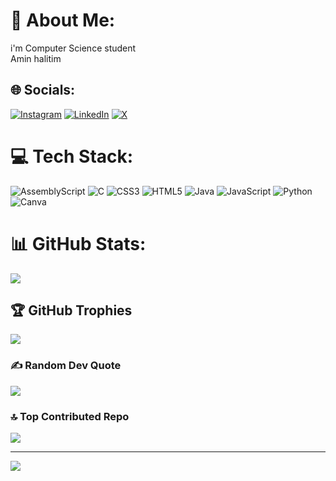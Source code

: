 # 💫 About Me:
i'm Computer Science student<br>Amin halitim <br>


## 🌐 Socials:
[![Instagram](https://img.shields.io/badge/Instagram-%23E4405F.svg?logo=Instagram&logoColor=white)](https://instagram.com/3boudi___x) [![LinkedIn](https://img.shields.io/badge/LinkedIn-%230077B5.svg?logo=linkedin&logoColor=white)](https://www.linkedin.com/in/amin-halitim-845664300/) [![X](https://img.shields.io/badge/X-black.svg?logo=X&logoColor=white)](https://x.com/3boudi_1) 

# 💻 Tech Stack:
![AssemblyScript](https://img.shields.io/badge/assembly%20script-%23000000.svg?style=for-the-badge&logo=assemblyscript&logoColor=white) ![C](https://img.shields.io/badge/c-%2300599C.svg?style=for-the-badge&logo=c&logoColor=white) ![CSS3](https://img.shields.io/badge/css3-%231572B6.svg?style=for-the-badge&logo=css3&logoColor=white) ![HTML5](https://img.shields.io/badge/html5-%23E34F26.svg?style=for-the-badge&logo=html5&logoColor=white) ![Java](https://img.shields.io/badge/java-%23ED8B00.svg?style=for-the-badge&logo=openjdk&logoColor=white) ![JavaScript](https://img.shields.io/badge/javascript-%23323330.svg?style=for-the-badge&logo=javascript&logoColor=%23F7DF1E) ![Python](https://img.shields.io/badge/python-3670A0?style=for-the-badge&logo=python&logoColor=ffdd54) ![Canva](https://img.shields.io/badge/Canva-%2300C4CC.svg?style=for-the-badge&logo=Canva&logoColor=white)
# 📊 GitHub Stats:

![](https://github-readme-streak-stats.herokuapp.com/?user=3boudi&theme=dark&hide_border=false)<br/>


## 🏆 GitHub Trophies
![](https://github-profile-trophy.vercel.app/?username=3boudi&theme=radical&no-frame=false&no-bg=false&margin-w=4)

### ✍️ Random Dev Quote
![](https://quotes-github-readme.vercel.app/api?type=horizontal&theme=radical)

### 🔝 Top Contributed Repo
![](https://github-contributor-stats.vercel.app/api?username=3boudi&limit=5&theme=dark&combine_all_yearly_contributions=true)

---
[![](https://visitcount.itsvg.in/api?id=3boudi&icon=0&color=0)](https://visitcount.itsvg.in)

<!-- Proudly created with GPRM ( https://gprm.itsvg.in ) -->
